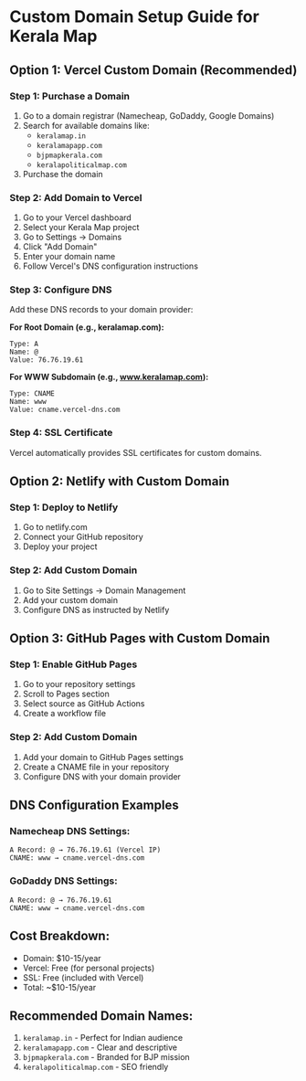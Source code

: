 # Custom Domain Setup Guide for Kerala Map

## Option 1: Vercel Custom Domain (Recommended)

### Step 1: Purchase a Domain
1. Go to a domain registrar (Namecheap, GoDaddy, Google Domains)
2. Search for available domains like:
   - `keralamap.in`
   - `keralamapapp.com`
   - `bjpmapkerala.com`
   - `keralapoliticalmap.com`
3. Purchase the domain

### Step 2: Add Domain to Vercel
1. Go to your Vercel dashboard
2. Select your Kerala Map project
3. Go to Settings → Domains
4. Click "Add Domain"
5. Enter your domain name
6. Follow Vercel's DNS configuration instructions

### Step 3: Configure DNS
Add these DNS records to your domain provider:

**For Root Domain (e.g., keralamap.com):**
```
Type: A
Name: @
Value: 76.76.19.61
```

**For WWW Subdomain (e.g., www.keralamap.com):**
```
Type: CNAME
Name: www
Value: cname.vercel-dns.com
```

### Step 4: SSL Certificate
Vercel automatically provides SSL certificates for custom domains.

## Option 2: Netlify with Custom Domain

### Step 1: Deploy to Netlify
1. Go to netlify.com
2. Connect your GitHub repository
3. Deploy your project

### Step 2: Add Custom Domain
1. Go to Site Settings → Domain Management
2. Add your custom domain
3. Configure DNS as instructed by Netlify

## Option 3: GitHub Pages with Custom Domain

### Step 1: Enable GitHub Pages
1. Go to your repository settings
2. Scroll to Pages section
3. Select source as GitHub Actions
4. Create a workflow file

### Step 2: Add Custom Domain
1. Add your domain to GitHub Pages settings
2. Create a CNAME file in your repository
3. Configure DNS with your domain provider

## DNS Configuration Examples

### Namecheap DNS Settings:
```
A Record: @ → 76.76.19.61 (Vercel IP)
CNAME: www → cname.vercel-dns.com
```

### GoDaddy DNS Settings:
```
A Record: @ → 76.76.19.61
CNAME: www → cname.vercel-dns.com
```

## Cost Breakdown:
- Domain: $10-15/year
- Vercel: Free (for personal projects)
- SSL: Free (included with Vercel)
- Total: ~$10-15/year

## Recommended Domain Names:
1. `keralamap.in` - Perfect for Indian audience
2. `keralamapapp.com` - Clear and descriptive
3. `bjpmapkerala.com` - Branded for BJP mission
4. `keralapoliticalmap.com` - SEO friendly
